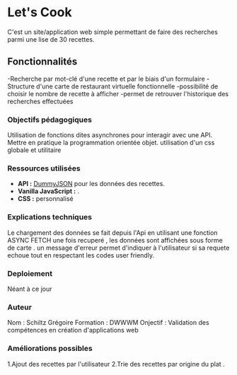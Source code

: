 # Let's Cook 
C'est un site/application web simple permettant de faire des recherches parmi une lise de 30 recettes.

## Fonctionnalités
-Recherche par mot-clé d'une recette et par le biais d'un formulaire 
-Structure d'une carte de restaurant virtuelle fonctionnelle 
-possibilité de choisir le nombre de recette à afficher 
-permet de retrouver l'historique des recherches effectuées



### Objectifs pédagogiques

Utilisation de fonctions dites asynchrones pour interagir avec une API.
Mettre en pratique la programmation orientée objet.
utilisation d'un css globale et utilitaire 

### Ressources utilisées

- **API :** [DummyJSON](https://dummyjson.com/) pour les données des recettes.
- **Vanilla JavaScript :** .
- **CSS :** personnalisé

### Explications techniques 

Le chargement des données se fait depuis l'Api en utilisant une fonction ASYNC FETCH
une fois recuperé , les données sont affichées sous forme de carte .
un message d'erreur permet d'indiquer à l'utilisateur si sa requete echoue tout en respectant les codes user friendly.

### Deploiement 
Néant à ce jour 

### Auteur
Nom : Schiltz Grégoire
Formation : DWWWM
Onjectif : Validation des compétences en création d'applications web

### Améliorations possibles 

1.Ajout des recettes par l'utilisateur
2.Trie des recettes par origine du plat .

